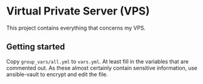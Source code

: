 # Virtual Private Server (VPS)

This project contains everything that concerns my VPS.

## Getting started

Copy `group_vars/all.yml` to `vars.yml`. At least fill in the variables that are commented out. As these almost certainly contain sensitive information, use ansible-vault to encrypt and edit the file.
